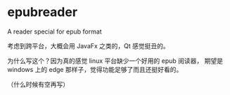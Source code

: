 # epubreader
A reader special for epub format

 考虑到跨平台，大概会用 JavaFx 之类的，Qt 感觉挺丑的。
 
 为什么写这个？因为真的感觉 linux 平台缺少一个好用的 epub 阅读器， 期望是 windows 上的 edge 那样子，觉得功能足够了而且还挺好看的。
 
 （什么时候有空再写）
